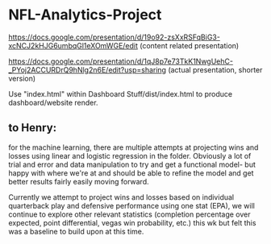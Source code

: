 # NFL-Analytics-Project
 https://docs.google.com/presentation/d/19o92-zsXxRSFqBiG3-xcNCJ2kHJG6umbqGl1eXOmWGE/edit (content related presentation)
 
 https://docs.google.com/presentation/d/1qJ8p7e73TkK1NwgUehC-_PYoj2ACCURDrQ9hNlg2n6E/edit?usp=sharing (actual presentation, shorter version)
 
 Use "index.html" within Dashboard Stuff/dist/index.html to produce dashboard/website render.


## to Henry: 
for the machine learning, there are multiple attempts at projecting wins and losses using linear and logistic regression in the folder. Obviously a lot of trial and error and data manipulation to try and get a functional model- but happy with where we're at and should be able to refine the model and get better results fairly easily moving forward. 

Currently we attempt to project wins and losses based on individual quarterback play and defensive performance using one stat (EPA), we will continue to explore other relevant statistics (completion percentage over expected, point differential, vegas win probability, etc.) this wk but felt this was a baseline to build upon at this time. 
